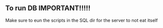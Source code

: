 To run DB IMPORTANT!!!!!
--
Make sure to eun the scripts in the SQL dir for the server to not eat itself
